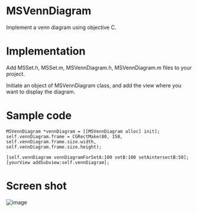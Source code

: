 # MSVennDiagram
Implement a venn diagram using objective C.

# Implementation
Add MSSet.h, MSSet.m, MSVennDiagram.h, MSVennDiagram.m files to your project. 

Initiate an object of MSVennDiagram class, and add the view where you want to display the diagram.

# Sample code
```
MSVennDiagram *vennDiagram = [[MSVennDiagram alloc] init];
self.vennDiagram.frame = CGRectMake(80, 150, self.vennDiagram.frame.size.width, self.vennDiagram.frame.size.height);

[self.vennDiagram vennDiagramForSetA:100 setB:100 setAintersectB:50];
[yourView addSubview:self.vennDiagram];
```
# Screen shot
![image](https://raw.githubusercontent.com/MasudShuvo/MSVennDiagram/master/ScreenShot/screenshot.png)
